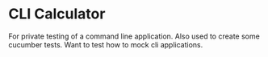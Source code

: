 # CLI Calculator

For private testing of a command line application.
Also used to create some cucumber tests.
Want to test how to mock cli applications.
